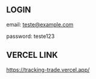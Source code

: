 
## LOGIN

email: teste@example.com

password: teste123

## VERCEL LINK

https://tracking-trade.vercel.app/
